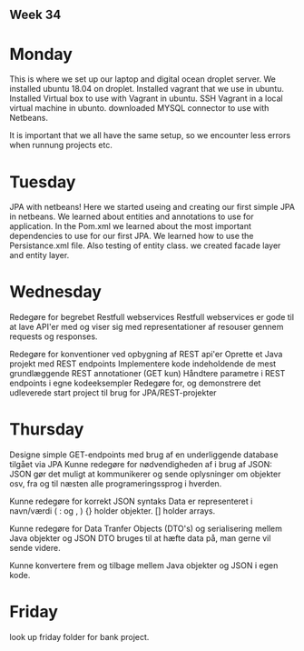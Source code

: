 ## Week 34

# Monday

This is where we set up our laptop and digital ocean droplet server.
We installed ubuntu 18.04 on droplet.
Installed vagrant that we use in ubuntu.
Installed Virtual box to use with Vagrant in ubuntu.
SSH Vagrant in a local virtual machine in ubunto.
downloaded MYSQL connector to use with Netbeans.

It is important that we all have the same setup, so we encounter less errors when runnung projects etc.

# Tuesday

JPA with netbeans! Here we started useing and creating our first simple JPA in netbeans.
We learned about entities and annotations to use for application.
In the Pom.xml we learned about the most important dependencies to use for our first JPA.
We learned how to use the Persistance.xml file.
Also testing of entity class.
we created facade layer and entity layer.

# Wednesday

Redegøre for begrebet Restfull webservices
  Restfull webservices er gode til at lave API'er med og viser sig med representationer af resouser gennem requests og responses.

Redegøre for konventioner ved opbygning af REST api'er
Oprette et Java projekt med REST endpoints
Implementere kode indeholdende de mest grundlæggende REST annotationer (GET kun)
Håndtere parametre i REST endpoints i egne kodeeksempler
Redegøre for, og demonstrere det udleverede start project til brug for JPA/REST-projekter

# Thursday

Designe simple GET-endpoints med brug af en underliggende database tilgået via JPA
Kunne redegøre for nødvendigheden af i brug af JSON: 
  JSON gør det muligt at kommunikerer og sende oplysninger om objekter osv, fra og til næsten alle programeringssprog i hverden.

Kunne redegøre for korrekt JSON syntaks
  Data er representeret i navn/værdi ( : og , )
  {} holder objekter.
  [] holder arrays.
  
Kunne redegøre for Data Tranfer Objects (DTO's) og serialisering mellem Java objekter og JSON
  DTO bruges til at hæfte data på, man gerne vil sende videre.
  
Kunne konvertere frem og tilbage mellem Java objekter og JSON i egen kode.

# Friday
look up friday folder for bank project.
